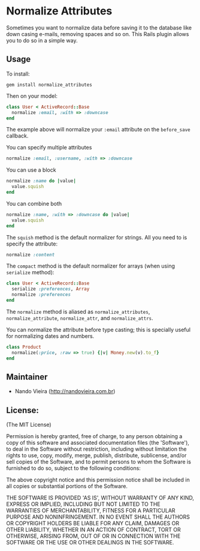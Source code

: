 # Normalize Attributes

Sometimes you want to normalize data before saving it to the database like down casing e-mails, removing spaces and so on. This Rails plugin allows you to do so in a simple way.

## Usage

To install:

    gem install normalize_attributes

Then on your model:

```ruby
class User < ActiveRecord::Base
  normalize :email, :with => :downcase
end
```

The example above will normalize your `:email` attribute on the `before_save` callback.

You can specify multiple attributes

```ruby
normalize :email, :username, :with => :downcase
```

You can use a block

```ruby
normalize :name do |value|
  value.squish
end
```

You can combine both

```ruby
normalize :name, :with => :downcase do |value|
  value.squish
end
```

The `squish` method is the default normalizer for strings. All you need to is specify the attribute:

```ruby
normalize :content
```

The `compact` method is the default normalizer for arrays (when using `serialize` method):

```ruby
class User < ActiveRecord::Base
  serialize :preferences, Array
  normalize :preferences
end
```

The `normalize` method is aliased as `normalize_attributes`, `normalize_attribute`, `normalize_attr`, and `normalize_attrs`.

You can normalize the attribute before type casting; this is specially useful for normalizing
dates and numbers.

```ruby
class Product
  normalize(:price, :raw => true) {|v| Money.new(v).to_f}
end
```

## Maintainer

* Nando Vieira (http://nandovieira.com.br)

## License:

(The MIT License)

Permission is hereby granted, free of charge, to any person obtaining
a copy of this software and associated documentation files (the
'Software'), to deal in the Software without restriction, including
without limitation the rights to use, copy, modify, merge, publish,
distribute, sublicense, and/or sell copies of the Software, and to
permit persons to whom the Software is furnished to do so, subject to
the following conditions:

The above copyright notice and this permission notice shall be
included in all copies or substantial portions of the Software.

THE SOFTWARE IS PROVIDED 'AS IS', WITHOUT WARRANTY OF ANY KIND,
EXPRESS OR IMPLIED, INCLUDING BUT NOT LIMITED TO THE WARRANTIES OF
MERCHANTABILITY, FITNESS FOR A PARTICULAR PURPOSE AND NONINFRINGEMENT.
IN NO EVENT SHALL THE AUTHORS OR COPYRIGHT HOLDERS BE LIABLE FOR ANY
CLAIM, DAMAGES OR OTHER LIABILITY, WHETHER IN AN ACTION OF CONTRACT,
TORT OR OTHERWISE, ARISING FROM, OUT OF OR IN CONNECTION WITH THE
SOFTWARE OR THE USE OR OTHER DEALINGS IN THE SOFTWARE.
